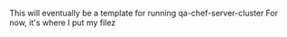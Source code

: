 This will eventually be a template for running qa-chef-server-cluster
For now, it's where I put my filez
